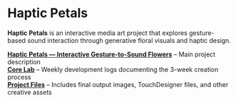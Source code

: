 # Haptic Petals

**Haptic Petals** is an interactive media art project that explores gesture-based sound interaction through generative floral visuals and haptic design.

**[Haptic Petals — Interactive Gesture-to-Sound Flowers](https://github.com/Mingzhao-Du/HapticPetals-Interactive-Art/blob/main/Haptic%20Petals%20%E2%80%94%20Interactive%20Gesture-to-Sound%20Flowers.md)** – Main project description  
**[Core Lab](https://github.com/Mingzhao-Du/HapticPetals-Interactive-Art/tree/main/Core%20Lab)** – Weekly development logs documenting the 3-week creation process  
**[Project Files](https://github.com/Mingzhao-Du/HapticPetals-Interactive-Art/tree/main/Project%20Files)** – Includes final output images, TouchDesigner files, and other creative assets
